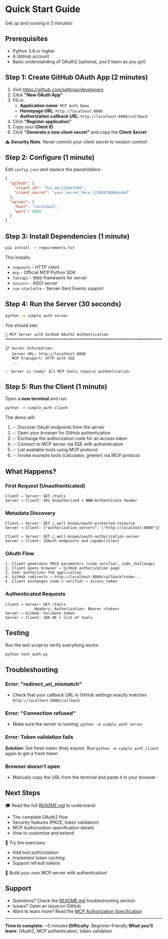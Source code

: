 # Quick Start Guide

Get up and running in 5 minutes!

## Prerequisites

- Python 3.8 or higher
- A GitHub account
- Basic understanding of OAuth2 (optional, you'll learn as you go!)

## Step 1: Create GitHub OAuth App (2 minutes)

1. Visit https://github.com/settings/developers
2. Click **"New OAuth App"**
3. Fill in:
   - **Application name**: `MCP Auth Demo`
   - **Homepage URL**: `http://localhost:8080`
   - **Authorization callback URL**: `http://localhost:8080/callback`
4. Click **"Register application"**
5. Copy your **Client ID**
6. Click **"Generate a new client secret"** and copy the **Client Secret**

⚠️ **Security Note**: Never commit your client secret to version control!

## Step 2: Configure (1 minute)

Edit `config.json` and replace the placeholders:

```json
{
  "github": {
    "client_id": "Iv1.abc123def456",
    "client_secret": "your_secret_here_1234567890abcdef"
  },
  "server": {
    "host": "localhost",
    "port": 8080
  }
}
```

## Step 3: Install Dependencies (1 minute)

```bash
pip install -r requirements.txt
```

This installs:
- `requests` - HTTP client
- `mcp` - Official MCP Python SDK
- `fastapi` - Web framework for server
- `uvicorn` - ASGI server
- `sse-starlette` - Server-Sent Events support

## Step 4: Run the Server (30 seconds)

```bash
python -m simple_auth server
```

You should see:
```
🔐 MCP Server with GitHub OAuth2 Authentication
======================================================================

📋 Server Information:
   Server URL: http://localhost:8080
   MCP Transport: HTTP with SSE
   ...

✅ Server is ready! All MCP tools require authentication.
```

## Step 5: Run the Client (1 minute)

Open a **new terminal** and run:

```bash
python -m simple_auth client
```

The demo will:

1. ✅ Discover OAuth endpoints from the server
2. ✅ Open your browser for GitHub authentication
3. ✅ Exchange the authorization code for an access token
4. ✅ Connect to MCP server via SSE with authentication
5. ✅ List available tools using MCP protocol
6. ✅ Invoke example tools (calculator, greeter) via MCP protocol

## What Happens?

### First Request (Unauthenticated)
```
Client → Server: GET /tools
Server → Client: 401 Unauthorized + WWW-Authenticate header
```

### Metadata Discovery
```
Client → Server: GET /.well-known/oauth-protected-resource
Server → Client: {"authorization_servers": ["http://localhost:8080"]}

Client → Server: GET /.well-known/oauth-authorization-server
Server → Client: {OAuth endpoints and capabilities}
```

### OAuth Flow
```
1. Client generates PKCE parameters (code_verifier, code_challenge)
2. Client opens browser → GitHub authorization page
3. User authorizes the application
4. GitHub redirects → http://localhost:8080/callback?code=...
5. Client exchanges code + verifier → access_token
```

### Authenticated Requests
```
Client → Server: GET /tools
             Headers: Authorization: Bearer <token>
Server → GitHub: Validate token
Server → Client: 200 OK + list of tools
```

## Testing

Run the test script to verify everything works:

```bash
python test_auth.py
```

## Troubleshooting

### Error: "redirect_uri_mismatch"
- Check that your callback URL in GitHub settings exactly matches `http://localhost:8080/callback`

### Error: "Connection refused"
- Make sure the server is running: `python -m simple_auth server`

### Error: Token validation fails
**Solution**: Get fresh token (they expire). Run `python -m simple_auth client` again to get a fresh token

### Browser doesn't open
- Manually copy the URL from the terminal and paste it in your browser

## Next Steps

🎓 Read the full [README.md](README.md) to understand:
- The complete OAuth2 flow
- Security features (PKCE, token validation)
- MCP Authorization specification details
- How to customize and extend

🔧 Try the exercises:
- Add tool authorization
- Implement token caching
- Support refresh tokens

🚀 Build your own MCP server with authentication!

## Support

- Questions? Check the [README.md](README.md) troubleshooting section
- Issues? Open an issue on GitHub
- Want to learn more? Read the [MCP Authorization Specification](https://modelcontextprotocol.io/specification/2025-06-18/basic/authorization)

---

**Time to complete**: ~5 minutes
**Difficulty**: Beginner-friendly
**What you'll learn**: OAuth2, MCP authentication, token validation
